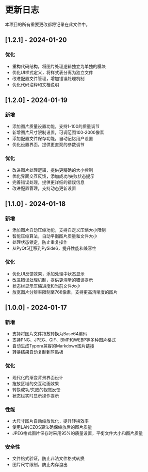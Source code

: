 # 更新日志

本项目的所有重要更改都将记录在此文件中。

## [1.2.1] - 2024-01-20

### 优化
- 重构代码结构，将图片处理逻辑独立为单独的模块
- 优化UI样式定义，将样式表分离为独立文件
- 改进配置文件管理，增加错误处理机制
- 优化代码注释和文档说明

## [1.2.0] - 2024-01-19

### 新增
- 添加图片质量设置功能，支持1-100的质量调节
- 新增图片尺寸限制设置，可调范围100-2000像素
- 添加配置文件保存功能，自动记忆用户设置
- 优化设置界面，提供更直观的参数调节

### 优化
- 改进图片处理逻辑，提供更精确的大小控制
- 优化界面交互反馈，添加成功/失败状态提示
- 完善错误处理，提供更详细的错误信息
- 改进配置管理，支持动态更新设置

## [1.1.0] - 2024-01-18

### 新增
- 添加图片自动压缩功能，支持自定义压缩大小限制
- 智能压缩算法，自动平衡图片质量和文件大小
- 处理状态锁定，防止重复操作
- 从PyQt5迁移到PySide6，提升性能和兼容性

### 优化
- 优化UI反馈效果，添加处理中状态显示
- 改进错误处理机制，提供更清晰的错误提示
- 状态栏显示压缩进度和当前文件大小
- 放宽图片分辨率限制至768像素，支持更高清晰度的图片

## [1.0.0] - 2024-01-17

### 新增
- 支持将图片文件拖放转换为Base64编码
- 支持PNG、JPEG、GIF、BMP和WEBP等多种图片格式
- 自动生成Typora兼容的Markdown图片链接
- 转换结果自动复制到剪贴板

### 优化
- 现代化的渐变背景界面设计
- 拖放区域的交互动画效果
- 转换成功/失败的视觉反馈
- 状态栏实时显示操作提示

### 性能
- 大尺寸图片自动缩放优化，提升转换效率
- 使用LANCZOS算法确保缩放后的图片质量
- JPEG格式图片保存时采用95%的质量设置，平衡文件大小和图片质量

### 安全性
- 文件格式验证，防止非法文件格式转换
- 图片尺寸限制，防止内存溢出